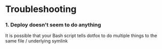 # Troubleshooting

### 1. Deploy doesn't seem to do anything

It is possible that your Bash script tells dotfox to do multiple things to the same file / underlying symlink
